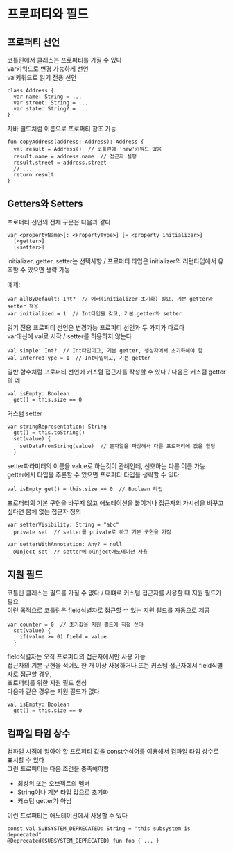 # 프로퍼티와 필드
## 프로퍼티 선언
코틀린에서 클래스는 프로퍼티를 가질 수 있다   
var키워드로 변경 가능하게 선언   
val키워드로 읽기 전용 선언
```
class Address {
  var name: String = ...
  var street: String = ...
  var state: String? = ...
}
```
자바 필드처럼 이름으로 프로퍼티 참조 가능
```
fun copyAddress(address: Address): Address {
  val result = Address()  // 코틀린에 'new'키워드 없음
  result.name = address.name  // 접근자 실행
  result.street = address.street
  // ...
  return result
}
```
## Getters와 Setters
프로퍼티 선언의 전체 구문은 다음과 같다
```
var <propertyName>[: <PropertyType>] [= <property_initializer>]
  [<getter>]
  [<setter>]
```
initializer, getter, setter는 선택사항 / 프로퍼티 타입은 initializer의 리턴타입에서 유추할 수 있으면 생략 가능

예제:
```
var allByDefault: Int?  // 에러(initializer-초기화) 필요, 기본 getter와 setter 적용
var initialized = 1  // Int타입을 갖고, 기본 getter와 setter
```
읽기 전용 프로퍼티 선언은 변경가능 프로퍼티 선언과 두 가지가 다르다   
var대신에 val로 시작 / setter를 허용하지 않는다
```
val simple: Int?  // Int타입이고, 기본 getter, 생성자에서 초기화해야 함
val inferredType = 1  // Int타입이고, 기본 getter
```
일반 함수처럼 프로퍼티 선언에 커스텀 접근자를 작성할 수 있다 / 다음은 커스텀 getter의 예
```
val isEmpty: Boolean
  get() = this.size == 0
```
커스텀 setter
```
var stringRepresentation: String
  get() = this.toString()
  set(value) {
    setDataFromString(value)  // 문자열을 파싱해서 다른 프로퍼티에 값을 할당
  }
```
setter파라미터의 이름을 value로 하는것이 관례인데, 선호하는 다른 이름 가능   
getter에서 타입을 추론할 수 있으면 프로퍼티 타입을 생략할 수 있다
```
val isEmpty get() = this.size == 0  // Boolean 타입
```
프로퍼티의 기본 구현을 바꾸지 않고 애노테이션을 붙이거나 접근자의 가시성을 바꾸고 싶다면 몸체 없는 접근자 정의
```
var setterVisibility: String = "abc"
  private set  // setter를 private로 하고 기본 구현을 가짐

var setterWithAnnotation: Any? = null
  @Inject set  // setter에 @Inject애노테이션 사용
```
## 지원 필드
코틀린 클래스는 필드를 가질 수 없다 / 때떄로 커스텀 접근자를 사용할 때 지원 필드가 필요   
이런 목적으로 코틀린은 field식별자로 접근할 수 있는 지원 필드를 자동으로 제공
```
var counter = 0  // 초기값을 지원 필드에 직접 쓴다
  set(value) {
    if(value >= 0) field = value
  }
```
field식별자는 오직 프로퍼티의 접근자에서만 사용 가능   
접근자의 기본 구현을 적어도 한 개 이상 사용하거나 또는 커스텀 접근자에서 field식별자로 접근할 경우,   
프로퍼티를 위한 지원 필드 생성   
다음과 같은 경우는 지원 필드가 없다
```
val isEmpty: Boolean
  get() = this.size == 0
```
## 컴파일 타임 상수
컴파일 시점에 알아야 할 프로퍼티 값을 const수식어를 이용해서 컴파일 타임 상수로 표시할 수 있다   
그런 프로퍼티는 다음 조건을 충족해야함   
- 최상위 또는 오브젝트의 멤버   
- String이나 기본 타입 값으로 초기화   
- 커스텀 getter가 아님

이런 프로퍼티는 애노테이션에서 사용할 수 있다
```
const val SUBSYSTEM_DEPRECATED: String = "this subsystem is deprecated"
@Deprecated(SUBSYSTEM_DEPRECATED) fun foo { ... }
```
